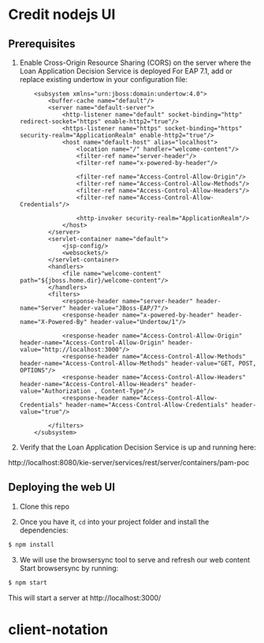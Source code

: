 # Credit nodejs UI

## Prerequisites

1.  Enable Cross-Origin Resource Sharing (CORS) on the server where the Loan Application Decision Service is deployed
    For EAP 7.1, add or replace existing undertow in your configuration file:

            <subsystem xmlns="urn:jboss:domain:undertow:4.0">
                <buffer-cache name="default"/>
                <server name="default-server">
                    <http-listener name="default" socket-binding="http" redirect-socket="https" enable-http2="true"/>
                    <https-listener name="https" socket-binding="https" security-realm="ApplicationRealm" enable-http2="true"/>
                    <host name="default-host" alias="localhost">
                        <location name="/" handler="welcome-content"/>
                        <filter-ref name="server-header"/>
                        <filter-ref name="x-powered-by-header"/>

                        <filter-ref name="Access-Control-Allow-Origin"/>
                        <filter-ref name="Access-Control-Allow-Methods"/>
                        <filter-ref name="Access-Control-Allow-Headers"/>
                        <filter-ref name="Access-Control-Allow-Credentials"/>

                        <http-invoker security-realm="ApplicationRealm"/>
                    </host>
                </server>
                <servlet-container name="default">
                    <jsp-config/>
                    <websockets/>
                </servlet-container>
                <handlers>
                    <file name="welcome-content" path="${jboss.home.dir}/welcome-content"/>
                </handlers>
                <filters>
                    <response-header name="server-header" header-name="Server" header-value="JBoss-EAP/7"/>
                    <response-header name="x-powered-by-header" header-name="X-Powered-By" header-value="Undertow/1"/>

                    <response-header name="Access-Control-Allow-Origin" header-name="Access-Control-Allow-Origin" header-value="http://localhost:3000"/>
                    <response-header name="Access-Control-Allow-Methods" header-name="Access-Control-Allow-Methods" header-value="GET, POST, OPTIONS"/>
                    <response-header name="Access-Control-Allow-Headers" header-name="Access-Control-Allow-Headers" header-value="Authorization , Content-Type"/>
                    <response-header name="Access-Control-Allow-Credentials" header-name="Access-Control-Allow-Credentials" header-value="true"/>

                </filters>
            </subsystem>

2.  Verify that the Loan Application Decision Service is up and running here:

http://localhost:8080/kie-server/services/rest/server/containers/pam-poc

## Deploying the web UI

1. Clone this repo

2. Once you have it, `cd` into your project folder and install the dependencies:

```bash
$ npm install
```

3. We will use the browsersync tool to serve and refresh our web content
   Start browsersync by running:

```bash
$ npm start
```

This will start a server at http://localhost:3000/
# client-notation
